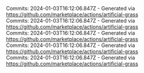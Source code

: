 Commits: 2024-01-03T16:12:06.847Z - Generated via https://github.com/marketplace/actions/artificial-grass
<br>
Commits: 2024-01-03T16:12:06.847Z - Generated via https://github.com/marketplace/actions/artificial-grass
<br>
Commits: 2024-01-03T16:12:06.847Z - Generated via https://github.com/marketplace/actions/artificial-grass
<br>
Commits: 2024-01-03T16:12:06.847Z - Generated via https://github.com/marketplace/actions/artificial-grass
<br>
Commits: 2024-01-03T16:12:06.847Z - Generated via https://github.com/marketplace/actions/artificial-grass
<br>
